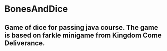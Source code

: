 # BonesAndDice

## Game of dice for passing java course. The game is based on farkle minigame from Kingdom Come Deliverance.
